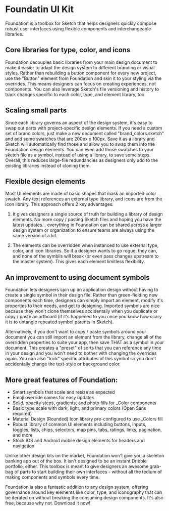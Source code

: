 # Foundatin UI Kit

Foundation is a toolbox for Sketch that helps designers quickly compose robust user interfaces using flexible components and interchangeable libraries.

## Core libraries for type, color, and icons
Foundation decouples basic libraries from your main design document to make it easier to adapt the design system to different branding or visual styles. Rather than rebuilding a button component for every new project, use the "Button" element from Foundation and skin it to your styling via the overrides.  This means designers can focus on creating experiences, not components.  You can also leverage Sketch's file versioning and history to track changes specific to each color, type, and element library, too.

## Scaling small parts
Since each library governs an aspect of the design system, it's easy to swap out parts with project-specific design elements. If you need a custom set of branc colors, just make a new document called "brand_colors.sketch" and add some swatches that are 200px x 100px.  Save it as a library and Sketch will automatically find those and allow you to swap them into the Foundation design elements.  You can even add those swatches to your sketch file as a symbol, instead of using a library, to save some steps.  Overall, this reduces large-file redundancies as designers only add to the existing libraries instead of cloning them.

## Flexible design elements
Most UI elements are made of basic shapes that mask an imported color swatch.  Any text references an external type library, and icons are from the icon library.  This approach offers 2 key advantages:

1. It gives designers a single source of truth for building a library of design elements.  No more copy / pasting Sketch files and hoping you have the latest updates... everything in Foundation can be shared across a larger design system or organization to ensure teams are always using the same version of a kit.

2. The elements can be overridden when instanced to use external type, color, and icon libraries.  So if a designer wants to go rogue, they can, and none of the symbils will break (or even pass changes upstream to the master system).  This gives each element limitless flexibility.

## An improvement to using document symbols
Foundation lets designers spin up an application design without having to create a single symbol in their design file. Rather than green-fielding new components each time, designers can simply import an element, modify it's properties to their needs, and get to designing.  Imported symbols are nice because they won't clone themselves accidentally when you duplicate or copy / paste an artboard (if it's happened to you once you know how scary it is to untangle repeated symbol parents in Sketch).

Alternatively, if you don't want to copy / paste symbols around your document you can still import an element from the library, change all of the overridden properties to suite your app, then save THAT as a symbol in your document.  This creates a "preset" of sorts that you can reference any time in your design and you won't need to bother with changing the overrides again.  You can also "lock" specific attributes of this symbol so you don't accidentally change the text-style or background color.

## More great features of Foundation:

- Smart symbols that scale and resize as expected
- Emoji override names for easy updates
- Solid, opacity steps, gradients, and photo fills for _Color components
- Basic type scale with dark, light, and primary colors (Open Sans required)
- Material Design (Rounded) Icon library pre-configured to use _Colors fill
- Robust library of common UI elements including buttons, inputs, toggles, lists, chips, selectors, map pins, tabs, ratings, links, pagination, and more
- Stock iOS and Android mobile design elements for headers and navigation

Unlike other design kits on the market, Foundation won't give you a skeleton banking app out of the box. It isn't designed to be an instant Dribble portfolio, either. This toolbox is meant to give designers an awesome grab-bag of parts to start building their own interfaces - without all the tedium of making components and symbols every time.

Foundation is also a fantastic addition to any design system, offering governance around key elements like color, type, and iconography that can be iterated on without breaking the consuming design components. It's also free, because why not. Download it now!
